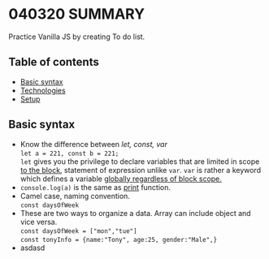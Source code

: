 # 040320 SUMMARY

Practice Vanilla JS by creating To do list.

## Table of contents

- [Basic syntax](#basic-syntax)
- [Technologies](#technologies)
- [Setup](#setup)

## Basic syntax

- Know the difference between <i>let, const, var</i><br>`let a = 221, const b = 221;`<br>`let` gives you the privilege to declare variables that are limited in scope <u>to the block</u>, statement of expression unlike `var`.
  `var` is rather a keyword which defines a variable <u>globally regardless of block scope.</u>
- `console.log(a)` is the same as <u>print</u> function.
- Camel case, naming convention.<br>`const daysOfWeek`
- These are two ways to organize a data. Array can include object and vice versa.<br>`const daysOfWeek = ["mon","tue"]`<br>`const tonyInfo = {name:"Tony", age:25, gender:"Male",}`
- asdasd
